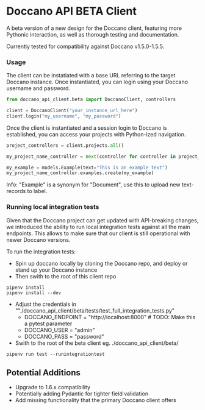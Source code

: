 # Doccano API BETA Client

A beta version of a new design for the Doccano client, featuring more Pythonic interaction, as well as thorough testing and documentation.

Currently tested for compatibility against Doccano v1.5.0-1.5.5.

### Usage

The client can be instatiated with a base URL referring to the target Doccano instance. Once instantiated, you can login using your Doccano username and password.

```python
from doccano_api_client.beta import DoccanoClient, controllers

client = DoccanoClient("your_instance_url_here")
client.login("my_username", "my_password")
```

Once the client is instantiated and a session login to Doccano is established, you can access your projects with Python-ized navigation.

```python
project_controllers = client.projects.all()

my_project_name_controller = next(controller for controller in project_controllers if controller.project.name == "My Project Name")

my_example = models.Example(text="This is an example text")
my_project_name_controller.examples.create(my_example)

```

Info: "Example" is a synonym for "Document", use this to upload new text-records to label.

### Running local integration tests
Given that the Doccano project can get updated with API-breaking changes, we introduced the ability to run local integration tests against all the main endpoints.
This allows to make sure that our client is still operational with newer Doccano versions.

To run the integration tests:
- Spin up doccano locally by cloning the Doccano repo, and deploy or stand up your Doccano instance
- Then swith to the root of this client repo
```shell
pipenv install
pipenv install --dev
```

- Adjust the credentials in ""./doccano_api_client/beta/tests/test_full_integration_tests.py"
  - DOCCANO_ENDPOINT = "http://localhost:8000"  # TODO: Make this a pytest parameter
  - DOCCANO_USER = "admin"
  - DOCCANO_PASS = "password"
- Swith to the root of the beta client eg. ./doccano_api_client/beta/

```shell
pipenv run test --runintegrationtest
```

## Potential Additions

- Upgrade to 1.6.x compatibility
- Potentially adding Pydantic for tighter field validation
- Add missing functionality that the primary Doccano client offers
